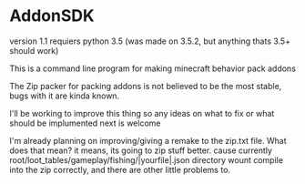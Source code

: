 # AddonSDK
version 1.1
requiers python 3.5 
(was made on 3.5.2, but anything thats 3.5+ should work)

This is a command line program for making minecraft behavior pack addons 

The Zip packer for packing addons is not believed to be the most stable, bugs with it are kinda known.

I'll be working to improve this thing so any ideas on what to fix
or what should be implumented next is welcome


I'm already planning on improving/giving a remake to the zip.txt file.
What does that mean? it means, its going to zip stuff better. cause currently
root/loot_tables/gameplay/fishing/|yourfile|.json directory wount compile into 
the zip correctly, and there are other little problems to.
